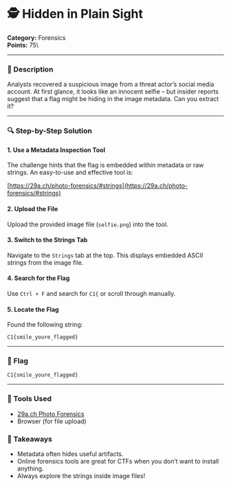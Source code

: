 # 🕵️ Hidden in Plain Sight

**Category:** Forensics\
**Points:** 75\

---

### 🧠 Description

Analysts recovered a suspicious image from a threat actor’s social media account. At first glance, it looks like an innocent selfie – but insider reports suggest that a flag might be hiding in the image metadata. Can you extract it?

---

### 🔍 Step-by-Step Solution

#### 1. Use a Metadata Inspection Tool

The challenge hints that the flag is embedded within metadata or raw strings. An easy-to-use and effective tool is:

[https://29a.ch/photo-forensics/#strings](https://29a.ch/photo-forensics/#strings)

#### 2. Upload the File

Upload the provided image file (`selfie.png`) into the tool.

#### 3. Switch to the Strings Tab

Navigate to the `Strings` tab at the top. This displays embedded ASCII strings from the image file.

#### 4. Search for the Flag

Use `Ctrl + F` and search for `C1{` or scroll through manually.

#### 5. Locate the Flag

Found the following string:

```
C1{smile_youre_flagged}
```

---

### 🏁 Flag

```
C1{smile_youre_flagged}
```

---

### 🧰 Tools Used

- [29a.ch Photo Forensics](https://29a.ch/photo-forensics/#strings)
- Browser (for file upload)

### 📝 Takeaways

- Metadata often hides useful artifacts.
- Online forensics tools are great for CTFs when you don’t want to install anything.
- Always explore the strings inside image files!

